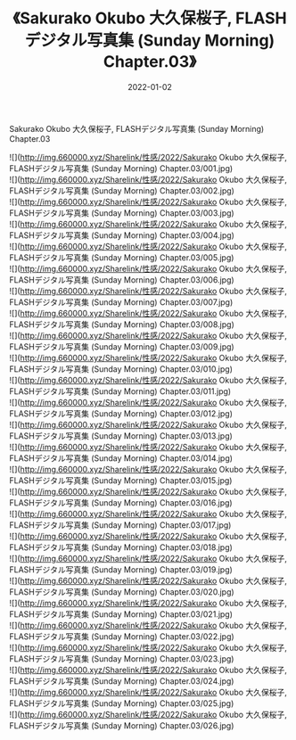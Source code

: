﻿---
layout: post
title:  《Sakurako Okubo 大久保桜子, FLASHデジタル写真集 (Sunday Morning) Chapter.03》
date:   2022-01-02
img: http://img.660000.xyz/Sharelink/性感/2022/Sakurako Okubo 大久保桜子, FLASHデジタル写真集 (Sunday Morning) Chapter.03/000.jpg
categories: [美女, 清纯, 唯美]
---

Sakurako Okubo 大久保桜子, FLASHデジタル写真集 (Sunday Morning) Chapter.03

  ![](http://img.660000.xyz/Sharelink/性感/2022/Sakurako Okubo 大久保桜子, FLASHデジタル写真集 (Sunday Morning) Chapter.03/001.jpg) <br> ![](http://img.660000.xyz/Sharelink/性感/2022/Sakurako Okubo 大久保桜子, FLASHデジタル写真集 (Sunday Morning) Chapter.03/002.jpg) <br> ![](http://img.660000.xyz/Sharelink/性感/2022/Sakurako Okubo 大久保桜子, FLASHデジタル写真集 (Sunday Morning) Chapter.03/003.jpg) <br> ![](http://img.660000.xyz/Sharelink/性感/2022/Sakurako Okubo 大久保桜子, FLASHデジタル写真集 (Sunday Morning) Chapter.03/004.jpg) <br> ![](http://img.660000.xyz/Sharelink/性感/2022/Sakurako Okubo 大久保桜子, FLASHデジタル写真集 (Sunday Morning) Chapter.03/005.jpg) <br> ![](http://img.660000.xyz/Sharelink/性感/2022/Sakurako Okubo 大久保桜子, FLASHデジタル写真集 (Sunday Morning) Chapter.03/006.jpg) <br> ![](http://img.660000.xyz/Sharelink/性感/2022/Sakurako Okubo 大久保桜子, FLASHデジタル写真集 (Sunday Morning) Chapter.03/007.jpg) <br> ![](http://img.660000.xyz/Sharelink/性感/2022/Sakurako Okubo 大久保桜子, FLASHデジタル写真集 (Sunday Morning) Chapter.03/008.jpg) <br> ![](http://img.660000.xyz/Sharelink/性感/2022/Sakurako Okubo 大久保桜子, FLASHデジタル写真集 (Sunday Morning) Chapter.03/009.jpg) <br> ![](http://img.660000.xyz/Sharelink/性感/2022/Sakurako Okubo 大久保桜子, FLASHデジタル写真集 (Sunday Morning) Chapter.03/010.jpg) <br> ![](http://img.660000.xyz/Sharelink/性感/2022/Sakurako Okubo 大久保桜子, FLASHデジタル写真集 (Sunday Morning) Chapter.03/011.jpg) <br> ![](http://img.660000.xyz/Sharelink/性感/2022/Sakurako Okubo 大久保桜子, FLASHデジタル写真集 (Sunday Morning) Chapter.03/012.jpg) <br> ![](http://img.660000.xyz/Sharelink/性感/2022/Sakurako Okubo 大久保桜子, FLASHデジタル写真集 (Sunday Morning) Chapter.03/013.jpg) <br> ![](http://img.660000.xyz/Sharelink/性感/2022/Sakurako Okubo 大久保桜子, FLASHデジタル写真集 (Sunday Morning) Chapter.03/014.jpg) <br> ![](http://img.660000.xyz/Sharelink/性感/2022/Sakurako Okubo 大久保桜子, FLASHデジタル写真集 (Sunday Morning) Chapter.03/015.jpg) <br> ![](http://img.660000.xyz/Sharelink/性感/2022/Sakurako Okubo 大久保桜子, FLASHデジタル写真集 (Sunday Morning) Chapter.03/016.jpg) <br> ![](http://img.660000.xyz/Sharelink/性感/2022/Sakurako Okubo 大久保桜子, FLASHデジタル写真集 (Sunday Morning) Chapter.03/017.jpg) <br> ![](http://img.660000.xyz/Sharelink/性感/2022/Sakurako Okubo 大久保桜子, FLASHデジタル写真集 (Sunday Morning) Chapter.03/018.jpg) <br> ![](http://img.660000.xyz/Sharelink/性感/2022/Sakurako Okubo 大久保桜子, FLASHデジタル写真集 (Sunday Morning) Chapter.03/019.jpg) <br> ![](http://img.660000.xyz/Sharelink/性感/2022/Sakurako Okubo 大久保桜子, FLASHデジタル写真集 (Sunday Morning) Chapter.03/020.jpg) <br> ![](http://img.660000.xyz/Sharelink/性感/2022/Sakurako Okubo 大久保桜子, FLASHデジタル写真集 (Sunday Morning) Chapter.03/021.jpg) <br> ![](http://img.660000.xyz/Sharelink/性感/2022/Sakurako Okubo 大久保桜子, FLASHデジタル写真集 (Sunday Morning) Chapter.03/022.jpg) <br> ![](http://img.660000.xyz/Sharelink/性感/2022/Sakurako Okubo 大久保桜子, FLASHデジタル写真集 (Sunday Morning) Chapter.03/023.jpg) <br> ![](http://img.660000.xyz/Sharelink/性感/2022/Sakurako Okubo 大久保桜子, FLASHデジタル写真集 (Sunday Morning) Chapter.03/024.jpg) <br> ![](http://img.660000.xyz/Sharelink/性感/2022/Sakurako Okubo 大久保桜子, FLASHデジタル写真集 (Sunday Morning) Chapter.03/025.jpg) <br> ![](http://img.660000.xyz/Sharelink/性感/2022/Sakurako Okubo 大久保桜子, FLASHデジタル写真集 (Sunday Morning) Chapter.03/026.jpg) <br>